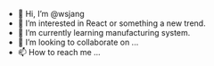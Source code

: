 - 👋 Hi, I’m @wsjang
- 👀 I’m interested in React or something a new trend.
- 🌱 I’m currently learning manufacturing system.
- 💞️ I’m looking to collaborate on ...
- 📫 How to reach me ...

<!---
wsjang/wsjang is a ✨ special ✨ repository because its `README.md` (this file) appears on your GitHub profile.
You can click the Preview link to take a look at your changes.
--->

